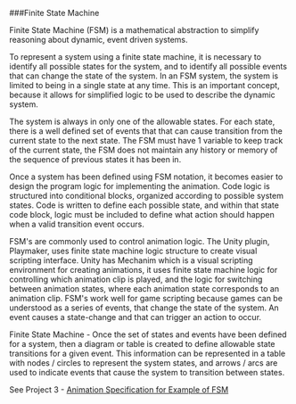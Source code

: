 ###Finite State Machine

Finite State Machine (FSM) is a mathematical abstraction to simplify reasoning about dynamic, event driven systems.

To represent a system using a finite state machine, it is necessary to identify all possible states for the system, and to identify all possible events that can change the state of the system.  In an FSM system, the system is limited to being in a single state at any time.  This is an important concept, because it allows for simplified logic to be used to describe the dynamic system.  

The system is always in only one of the allowable states. For each state, there is a well defined set of events that that can cause transition from the current state to the next state.  The FSM must have 1 variable to keep track of the current state, the FSM does not maintain any history or memory of the sequence of previous states it has been in.  

Once a system has been defined using FSM notation, it becomes easier to design the program logic for implementing the animation.  Code logic is structured into conditional blocks, organized according to possible system states.  Code is written to define each possible state, and within that state code block, logic must be included to define what action should happen when a valid transition event occurs.

FSM's are commonly used to control animation logic.  The Unity plugin, Playmaker, uses finite state machine logic structure to create visual scripting interface.   Unity has Mechanim which is a visual scripting environment for creating animations, it uses finite state machine logic for controlling which animation clip is played, and the logic for switching between animation states, where each animation state corresponds to an animation clip. FSM's work well for game scripting because games can be understood as a series of events, that change the state of the system.  An event causes a state-change and that can trigger an action to occur.

Finite State Machine -
Once the set of states and events have been defined for a system, then a diagram or table is created to define allowable state transitions for a given event.  This information can be represented in a table with nodes / circles to represent the system states, and arrows / arcs are used to indicate events that cause the system to transition between states.  

See Project 3 - [Animation Specification for Example of FSM](/project-3-animation-specification-fsm.md)


